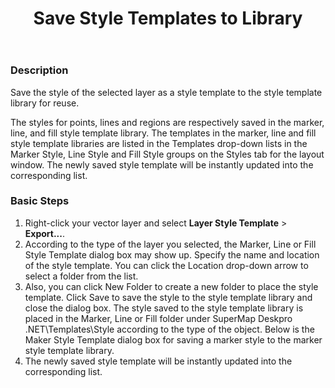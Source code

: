 ﻿---
id: DTv2_SaveStyleTempl
title: ﻿Save Style Templates to Library
---
### Description

Save the style of the selected layer as a style template to the style template
library for reuse.

The styles for points, lines and regions are respectively saved in the marker,
line, and fill style template library. The templates in the marker, line and
fill style template libraries are listed in the Templates drop-down lists in
the Marker Style, Line Style and Fill Style groups on the Styles tab for the
layout window. The newly saved style template will be instantly updated into
the corresponding list.

### Basic Steps

1. Right-click your vector layer and select **Layer Style Template** > **Export...**.
2. According to the type of the layer you selected, the Marker, Line or Fill Style Template dialog box may show up. Specify the name and location of the style template. You can click the Location drop-down arrow to select a folder from the list.
3. Also, you can click New Folder to create a new folder to place the style template. Click Save to save the style to the style template library and close the dialog box. The style saved to the style template library is placed in the Marker, Line or Fill folder under SuperMap Deskpro .NET\Templates\Style according to the type of the object. Below is the Maker Style Template dialog box for saving a marker style to the marker style template library.
4. The newly saved style template will be instantly updated into the corresponding list.

